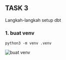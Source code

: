 ## TASK 3 

Langkah-langkah setup dbt 

### 1. buat venv
`python3 -m venv .venv`

![buat venv]( https://drive.google.com/file/d/1JIv8McvtgImHNeiliBetW_j_IPOUwDTq/view?usp=drive_link )
